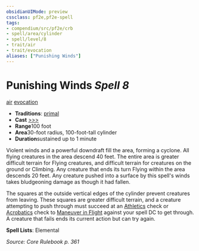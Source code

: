 ```yaml
---
obsidianUIMode: preview
cssclass: pf2e,pf2e-spell
tags:
- compendium/src/pf2e/crb
- spell/area/cylinder
- spell/level/8
- trait/air
- trait/evocation
aliases: ["Punishing Winds"]
---
```

# Punishing Winds *Spell 8*   
[air](/rules/traits/air.md)  [evocation](/rules/traits/evocation.md)  

- **Traditions**: [primal](/rules/traits/primal.md)
- **Cast** [>>>](/rules/core-rulebook/chapter-9-playing-the-game.md#Actions "Three-Action") 
- **Range**100 foot
- **Area**30-foot radius, 100-foot-tall cylinder
- **Duration**sustained up to 1 minute

Violent winds and a powerful downdraft fill the area, forming a cyclone. All flying creatures in the area descend 40 feet. The entire area is greater difficult terrain for Flying creatures, and difficult terrain for creatures on the ground or Climbing. Any creature that ends its turn Flying within the area descends 20 feet. Any creature pushed into a surface by this spell's winds takes bludgeoning damage as though it had fallen.

The squares at the outside vertical edges of the cylinder prevent creatures from leaving. These squares are greater difficult terrain, and a creature attempting to push through must succeed at an [Athletics](/compendium/skills.md#Athletics) check or [Acrobatics](/compendium/skills.md#Acrobatics) check to [Maneuver in Flight](/rules/actions/maneuver-in-flight.md) against your spell DC to get through. A creature that fails ends its current action but can try again.

**Spell Lists**: Elemental

*Source: Core Rulebook p. 361*